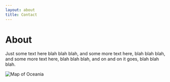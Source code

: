 ```yaml
---
layout: about
title: Contact
---
```


<h1 class="h1-title">About</h1>
  <!-- <p class="post-date">The purpose of this portfolio</p> -->


Just some text here blah blah blah, and some more text here, blah blah blah, and some more text here, blah blah blah, and on and on it goes, blah blah blah.

<img alt="Map of Oceania" class="image-center" src="{{ site.baseurl}}/assets/images/australia.jpg">